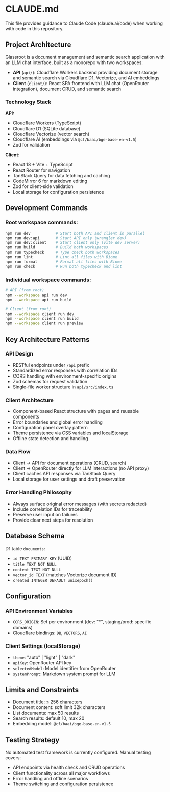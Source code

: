 # CLAUDE.md

This file provides guidance to Claude Code (claude.ai/code) when working with code in this repository.

## Project Architecture

Glassroot is a document management and semantic search application with an LLM chat interface, built as a monorepo with two workspaces:

- **API** (`api/`): Cloudflare Workers backend providing document storage and semantic search via Cloudflare D1, Vectorize, and AI embeddings
- **Client** (`client/`): React SPA frontend with LLM chat (OpenRouter integration), document CRUD, and semantic search

### Technology Stack

**API:**
- Cloudflare Workers (TypeScript)
- Cloudflare D1 (SQLite database)
- Cloudflare Vectorize (vector search)
- Cloudflare AI (embeddings via `@cf/baai/bge-base-en-v1.5`)
- Zod for validation

**Client:**
- React 18 + Vite + TypeScript
- React Router for navigation
- TanStack Query for data fetching and caching
- CodeMirror 6 for markdown editing
- Zod for client-side validation
- Local storage for configuration persistence

## Development Commands

### Root workspace commands:
```bash
npm run dev           # Start both API and client in parallel
npm run dev:api       # Start API only (wrangler dev)
npm run dev:client    # Start client only (vite dev server)
npm run build         # Build both workspaces
npm run typecheck     # Type check both workspaces
npm run lint          # Lint all files with Biome
npm run format        # Format all files with Biome
npm run check         # Run both typecheck and lint
```

### Individual workspace commands:
```bash
# API (from root)
npm --workspace api run dev
npm --workspace api run build

# Client (from root)  
npm --workspace client run dev
npm --workspace client run build
npm --workspace client run preview
```

## Key Architecture Patterns

### API Design
- RESTful endpoints under `/api` prefix
- Standardized error responses with correlation IDs
- CORS handling with environment-specific origins
- Zod schemas for request validation
- Single-file worker structure in `api/src/index.ts`

### Client Architecture
- Component-based React structure with pages and reusable components
- Error boundaries and global error handling
- Configuration panel overlay pattern
- Theme persistence via CSS variables and localStorage
- Offline state detection and handling

### Data Flow
- Client → API for document operations (CRUD, search)
- Client → OpenRouter directly for LLM interactions (no API proxy)
- Client caches API responses via TanStack Query
- Local storage for user settings and draft preservation

### Error Handling Philosophy
- Always surface original error messages (with secrets redacted)
- Include correlation IDs for traceability
- Preserve user input on failures
- Provide clear next steps for resolution

## Database Schema

D1 table `documents`:
- `id TEXT PRIMARY KEY` (UUID)
- `title TEXT NOT NULL`
- `content TEXT NOT NULL` 
- `vector_id TEXT` (matches Vectorize document ID)
- `created INTEGER DEFAULT unixepoch()`

## Configuration

### API Environment Variables
- `CORS_ORIGIN`: Set per environment (dev: "*", staging/prod: specific domains)
- Cloudflare bindings: `DB`, `VECTORS`, `AI`

### Client Settings (localStorage)
- `theme`: "auto" | "light" | "dark"
- `apiKey`: OpenRouter API key
- `selectedModel`: Model identifier from OpenRouter
- `systemPrompt`: Markdown system prompt for LLM

## Limits and Constraints

- Document title: ≤ 256 characters
- Document content: soft limit 32k characters
- List documents: max 50 results
- Search results: default 10, max 20
- Embedding model: `@cf/baai/bge-base-en-v1.5`

## Testing Strategy

No automated test framework is currently configured. Manual testing covers:
- API endpoints via health check and CRUD operations
- Client functionality across all major workflows
- Error handling and offline scenarios
- Theme switching and configuration persistence